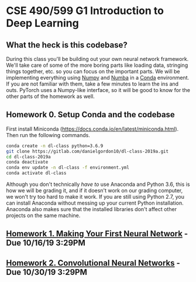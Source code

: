 # CSE 490/599 G1 Introduction to Deep Learning


## What the heck is this codebase? ##

During this class you'll be building out your own neural network framework. We'll take care of some of the more boring parts like loading data, stringing things together, etc. so you can focus on the important parts.
We will be implementing everything using [Numpy](https://docs.scipy.org/doc/numpy/user/quickstart.html) and [Numba](https://numba.pydata.org/numba-doc/dev/user/5minguide.html) in a [Conda](https://docs.conda.io/en/latest/) environment.
If you are not familiar with them, take a few minutes to learn the ins and outs. PyTorch uses a Numpy-like interface, so it will be good to know for the other parts of the homework as well.

## Homework 0. Setup Conda and the codebase ##
First install Miniconda (https://docs.conda.io/en/latest/miniconda.html). Then run the following commands.

```bash
conda create -n dl-class python=3.6.9
git clone https://gitlab.com/danielgordon10/dl-class-2019a.git
cd dl-class-2019a
conda deactivate
conda env update -n dl-class -f environment.yml
conda activate dl-class
```

Although you don't technically _have to_ use Anaconda and Python 3.6, this is how we will be grading it, and if it doesn't work on our grading computer, we won't try too hard to make it work.
If you are still using Python 2.7, you can install Anaconda without messing up your current Python installation. Anaconda also makes sure that the installed libraries don't affect other projects on the same machine.

## [Homework 1. Making Your First Neural Network](hw1) - Due 10/16/19 3:29PM
## [Homework 2. Convolutional Neural Networks](hw2) - Due 10/30/19 3:29PM

